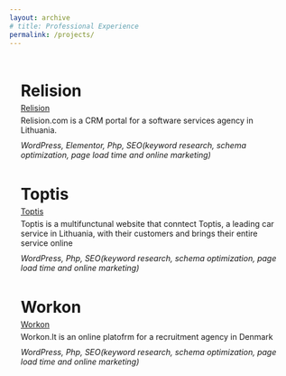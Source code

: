 ```yaml
---
layout: archive
# title: Professional Experience
permalink: /projects/
---
```


<style>
    .page-content {
        margin: 20px;
        display: flex;
        flex-direction: column;
    }
</style>

<div class="page-content">
    <h1 style="margin-bottom: 5px;">Relision</h1>
    <a href="https://relision.com/">Relision</a>
    <p style="margin-bottom: 5px; margin-top: 5px">Relision.com is a CRM portal for a software services agency in Lithuania.</p>
    <p style="margin-bottom: 5px; margin-top: 5px"><em>WordPress, Elementor, Php, SEO(keyword research, schema optimization, page load time and online marketing)</em></p> 
    <h1 style="margin-bottom: 5px;">Toptis</h1>
    <a href="https://toptis.lt/">Toptis</a>
    <p style="margin-bottom: 5px; margin-top: 5px">Toptis is a multifunctunal website that conntect Toptis, a leading car service in Lithuania, with their customers and brings their entire service online</p>
    <p style="margin-bottom: 5px; margin-top: 5px"><em>WordPress, Php, SEO(keyword research, schema optimization, page load time and online marketing)</em></p> 
     <h1 style="margin-bottom: 5px;">Workon</h1>
    <a href="https://workon.lt/">Workon</a>
    <p style="margin-bottom: 5px; margin-top: 5px">Workon.lt is an online platofrm for a recruitment agency in Denmark</p>
    <p style="margin-bottom: 5px; margin-top: 5px"><em>WordPress, Php, SEO(keyword research, schema optimization, page load time and online marketing)</em></p> 
</div>
